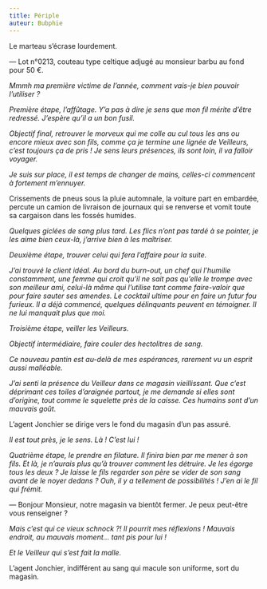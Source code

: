 ```yaml
---
title: Périple
auteur: Bubphie
---
```

Le marteau s’écrase lourdement.

— Lot n°0213, couteau type celtique adjugé au monsieur barbu au fond pour 50 €.

*Mmmh ma première victime de l’année, comment vais-je bien pouvoir l’utiliser ?*

*Première étape, l’affûtage. Y’a pas à dire je sens que mon fil mérite d’être redressé. J’espère qu’il a un bon fusil.*

*Objectif final, retrouver le morveux qui me colle au cul tous les ans ou encore mieux avec son fils, comme ça je termine une lignée de Veilleurs, c’est toujours ça de pris ! Je sens leurs présences, ils sont loin, il va falloir voyager.*

*Je suis sur place, il est temps de changer de mains, celles-ci commencent à fortement m’ennuyer.*

Crissements de pneus sous la pluie automnale, la voiture part en embardée, percute un camion de livraison de journaux qui se renverse et vomit toute sa cargaison dans les fossés humides.

*Quelques giclées de sang plus tard. Les flics n’ont pas tardé à se pointer, je les aime bien ceux-là, j’arrive bien à les maîtriser.*

*Deuxième étape, trouver celui qui fera l’affaire pour la suite.*

*J’ai trouvé le client idéal. Au bord du burn-out, un chef qui l’humilie constamment, une femme qui croit qu’il ne sait pas qu’elle le trompe avec son meilleur ami, celui-là même qui l’utilise tant comme faire-valoir que pour faire sauter ses amendes. Le cocktail ultime pour en faire un futur fou furieux. Il a déjà commencé, quelques délinquants peuvent en témoigner. Il ne lui manquait plus que moi.*

*Troisième étape, veiller les Veilleurs.*

*Objectif intermédiaire, faire couler des hectolitres de sang.*

*Ce nouveau pantin est au-delà de mes espérances, rarement vu un esprit aussi malléable.*

*J’ai senti la présence du Veilleur dans ce magasin vieillissant. Que c’est déprimant ces toiles d’araignée partout, je me demande si elles sont d’origine, tout comme le squelette près de la caisse. Ces humains sont d’un mauvais goût.*

L’agent Jonchier se dirige vers le fond du magasin d’un pas assuré.

*Il est tout près, je le sens. Là ! C’est lui !*

*Quatrième étape, le prendre en filature. Il finira bien par me mener à son fils. Et là, je n’aurais plus qu’à trouver comment les détruire. Je les égorge tous les deux ? Je laisse le fils regarder son père se vider de son sang avant de le noyer dedans ? Ouh, il y a tellement de possibilités ! J’en ai le fil qui frémit.*

— Bonjour Monsieur, notre magasin va bientôt fermer. Je peux peut-être vous renseigner ?

*Mais c’est qui ce vieux schnock ?! Il pourrit mes réflexions ! Mauvais endroit, au mauvais moment… tant pis pour lui !*

*Et le Veilleur qui s’est fait la malle.*

L’agent Jonchier, indifférent au sang qui macule son uniforme, sort du magasin.